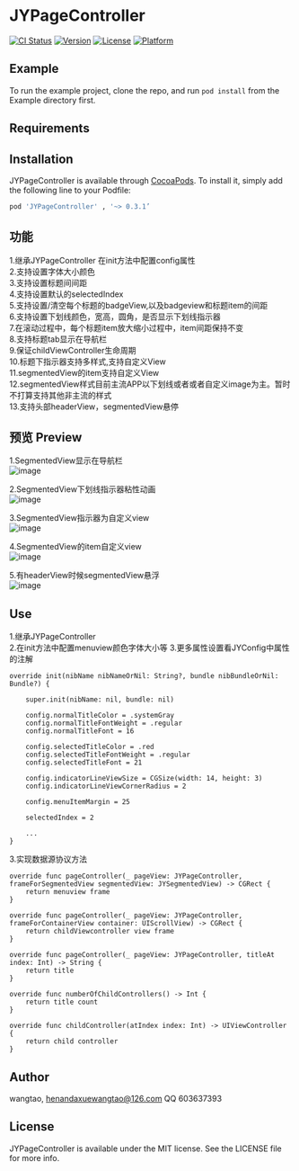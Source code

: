 # JYPageController

[![CI Status](https://img.shields.io/travis/wangtao/JYPageController.svg?style=flat)](https://travis-ci.org/wangtao/JYPageController)
[![Version](https://img.shields.io/cocoapods/v/JYPageController.svg?style=flat)](https://cocoapods.org/pods/JYPageController)
[![License](https://img.shields.io/cocoapods/l/JYPageController.svg?style=flat)](https://cocoapods.org/pods/JYPageController)
[![Platform](https://img.shields.io/cocoapods/p/JYPageController.svg?style=flat)](https://cocoapods.org/pods/JYPageController)

## Example

To run the example project, clone the repo, and run `pod install` from the Example directory first.

## Requirements

## Installation

JYPageController is available through [CocoaPods](https://cocoapods.org). To install
it, simply add the following line to your Podfile:

```ruby
pod 'JYPageController' , '~> 0.3.1’
```

## 功能
1.继承JYPageController 在init方法中配置config属性  
2.支持设置字体大小颜色   
3.支持设置标题间间距  
4.支持设置默认的selectedIndex  
5.支持设置/清空每个标题的badgeView,以及badgeview和标题item的间距  
6.支持设置下划线颜色，宽高，圆角，是否显示下划线指示器  
7.在滚动过程中，每个标题item放大缩小过程中，item间距保持不变    
8.支持标题tab显示在导航栏  
9.保证childViewController生命周期  
10.标题下指示器支持多样式,支持自定义View     
11.segmentedView的item支持自定义View    
12.segmentedView样式目前主流APP以下划线或者或者自定义image为主。暂时不打算支持其他非主流的样式   
13.支持头部headerView，segmentedView悬停  



## 预览 Preview 

1.SegmentedView显示在导航栏  
![image](https://upload-images.jianshu.io/upload_images/3614407-f95d668e1d036215.gif?imageMogr2/auto-orient/strip) 
  
2.SegmentedView下划线指示器粘性动画   
![image](https://upload-images.jianshu.io/upload_images/3614407-0ae7ef3c70607c7b.gif?imageMogr2/auto-orient/strip) 
  
3.SegmentedView指示器为自定义view   
![image](https://upload-images.jianshu.io/upload_images/3614407-9f3d22c46a9024e9.gif?imageMogr2/auto-orient/strip) 
  
4.SegmentedView的item自定义view   
![image](https://upload-images.jianshu.io/upload_images/3614407-1e96049d56db9ea0.gif?imageMogr2/auto-orient/strip) 
  
5.有headerView时候segmentedView悬浮   
![image](https://upload-images.jianshu.io/upload_images/3614407-e22c475ff59b8a7c.gif?imageMogr2/auto-orient/strip) 
 
 


## Use

1.继承JYPageController  
2.在init方法中配置menuview颜色字体大小等
3.更多属性设置看JYConfig中属性的注解

```
override init(nibName nibNameOrNil: String?, bundle nibBundleOrNil: Bundle?) {  

    super.init(nibName: nil, bundle: nil)  

    config.normalTitleColor = .systemGray
    config.normalTitleFontWeight = .regular
    config.normalTitleFont = 16

    config.selectedTitleColor = .red
    config.selectedTitleFontWeight = .regular
    config.selectedTitleFont = 21

    config.indicatorLineViewSize = CGSize(width: 14, height: 3)
    config.indicatorLineViewCornerRadius = 2

    config.menuItemMargin = 25

    selectedIndex = 2
    
    ...
} 

```


3.实现数据源协议方法  

```
override func pageController(_ pageView: JYPageController, frameForSegmentedView segmentedView: JYSegmentedView) -> CGRect {  
    return menuview frame  
}  

override func pageController(_ pageView: JYPageController, frameForContainerView container: UIScrollView) -> CGRect {   
    return childViewcontroller view frame   
}  

override func pageController(_ pageView: JYPageController, titleAt index: Int) -> String {  
    return title  
}  

override func numberOfChildControllers() -> Int {  
    return title count  
}  

override func childController(atIndex index: Int) -> UIViewController {  
    return child controller  
} 

```




## Author

wangtao, henandaxuewangtao@126.com QQ 603637393

## License

JYPageController is available under the MIT license. See the LICENSE file for more info.
